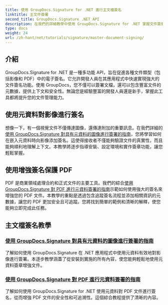 ```yaml
---
title: 使用 GroupDocs.Signature for .NET 進行主文檔簽名
linktitle: 主文件簽署
second_title: GroupDocs.Signature .NET API
description: 在我們的詳細教學中使用 GroupDocs.Signature for .NET 掌握文件簽章。輕鬆使用元資料對影像和 PDF 進行簽名。
type: docs
weight: 24
url: /zh-hant/net/tutorials/signature/master-document-signing/
---
```

## 介紹

GroupDocs.Signature for .NET 是一種多功能 API，旨在促進各種文件類型（包括影像和 PDF）中的電子簽名。它允許開發人員在其應用程式中快速實現強大的文件簽名功能。使用 GroupDocs，您不僅可以簽署文檔，還可以包含豐富文件的元數據，提供上下文和安全性。無論您是經驗豐富的開發人員還是新手，掌握此工具都將提升您的文件管理能力。

## 使用元資料對影像進行簽名  
想像一下，有一個視覺文件不僅傳達圖像，還傳達附加的重要訊息。在我們詳細的[使用 GroupDocs.Signature 對具有元資料的圖像進行簽署的指南](./signing-images-with-metadata/)，您將學習如何在嵌入元資料時向影像添加簽名。這使得接收者不僅能夠驗證文件的真實性，而且能夠順利地理解上下文。本教學將逐步指導安裝、設定環境和實作簽章功能，讓您輕鬆掌握。

## 使用增強簽名保護 PDF  
 PDF 是商業領域處理合約和正式文件的主要工具。我們的綜合[使用 GroupDocs.Signature 對 PDF 進行元資料簽署的指南](./signing-pdf-with-metadata/)示範如何使用強大的簽名來增強您的 PDF 文件。本教學的重點是透過包含追蹤簽名流程並添加相關資訊的元數據，讓您的 PDF 更加安全且可追蹤。您將找到簡單的範例和清晰的解釋，使您能夠立即完成此任務。

## 主文檔簽名教學
### [使用 GroupDocs.Signature 對具有元資料的圖像進行簽署的指南](./signing-images-with-metadata/)
了解如何使用 GroupDocs.Signature 在 .NET 應用程式中使用元資料有效地對影像進行簽署。本逐步教學涵蓋了從安裝到實施的所有內容，使您能夠輕鬆地使用元資料簽章增強文件。
### [使用 GroupDocs.Signature 對 PDF 進行元資料簽署的指南](./signing-pdf-with-metadata/)
了解如何使用 GroupDocs.Signature for .NET 使用元資料對 PDF 文件進行簽名，從而增強 PDF 文件的安全性和可追溯性。這個綜合教程提供了清晰的內容。